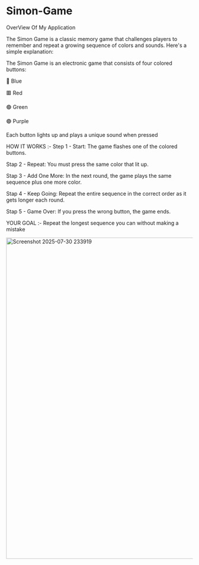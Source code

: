# Simon-Game
OverView Of My Application 

The Simon Game is a classic memory game that challenges players to remember and repeat a growing sequence of colors and sounds. Here's a simple explanation:

The Simon Game is an electronic game that consists of four colored buttons:

🔵 Blue

🟥 Red

🟢 Green

🟣 Purple 

Each button lights up and plays a unique sound when pressed

HOW IT WORKS :-
Step 1 - Start:
The game flashes one of the colored buttons.

Stap 2 - Repeat:
You must press the same color that lit up.

Stap 3 - Add One More:
In the next round, the game plays the same sequence plus one more color.

Stap 4 - Keep Going:
Repeat the entire sequence in the correct order as it gets longer each round.

Stap 5 - Game Over:
If you press the wrong button, the game ends.

YOUR GOAL :-
Repeat the longest sequence you can without making a mistake


<img width="932" height="864" alt="Screenshot 2025-07-30 233919" src="https://github.com/user-attachments/assets/e355714b-e02c-49be-80b8-57ba2e30b20d" />
